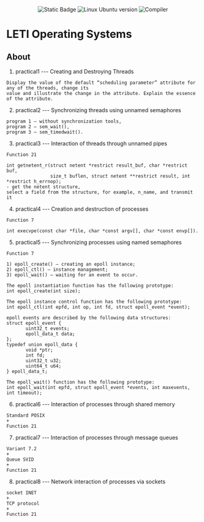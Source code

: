 <p align = "center">
   <img alt="Static Badge" src="https://img.shields.io/badge/VirtualBox-7.0.14-darkgrey?style=plastic&logo=virtualbox&labelColor=%23183A61&color=grey">
  <img src = "https://img.shields.io/badge/Ubuntu-22.04_LTS-g?style=plastic&logo=Ubuntu&logoColor=black&labelColor=%23E95420&color=grey" alt = "Linux Ubuntu version">
  <img src = "https://img.shields.io/badge/Compiler-g%2B%2B-g?style=plastic&labelColor=blue&color=grey" alt = "Compiler">
</p>

# LETI Operating Systems

## About 
1. practical1 --- Creating and Destroying Threads
~~~
Display the value of the default “scheduling parameter” attribute for any of the threads, change its
value and illustrate the change in the attribute. Explain the essence of the attribute.
~~~
2. practical2 --- Synchronizing threads using unnamed semaphores
~~~ 
program 1 – without synchronization tools,
program 2 – sem_wait(),
program 3 – sem_timedwait().
~~~
3. practical3 --- Interaction of threads through unnamed pipes
~~~
Function 21

int getnetent_r(struct netent *restrict result_buf, char *restrict buf,
                size_t buflen, struct netent **restrict result, int *restrict h_errnop);
- get the netent structure,
select a field from the structure, for example, n_name, and transmit it
~~~
4. practical4 --- Creation and destruction of processes
~~~
Function 7

int execvpe(const char *file, char *const argv[], char *const envp[]).
~~~
5. practical5 --- Synchronizing processes using named semaphores
~~~
Function 7

1) epoll_create() – creating an epoll instance;
2) epoll_ctl() – instance management;
3) epoll_wait() – waiting for an event to occur.

The epoll instantiation function has the following prototype:
int epoll_create(int size);

The epoll instance control function has the following prototype:
int epoll_ctl(int epfd, int op, int fd, struct epoll_event *event);

epoll events are described by the following data structures:
struct epoll_event {
       uint32_t events;
       epoll_data_t data;
};
typedef union epoll_data {
       void *ptr;
       int fd;
       uint32_t u32;
       uint64_t u64;
} epoll_data_t;

The epoll_wait() function has the following prototype:
int epoll_wait(int epfd, struct epoll_event *events, int maxevents, int timeout);
~~~
6. practical6 --- Interaction of processes through shared memory
~~~
Standard POSIX
+
Function 21
~~~ 
7. practical7 --- Interaction of processes through message queues 
~~~
Variant 7.2
+
Queue SVID
+
Function 21
~~~
8. practical8 --- Network interaction of processes via sockets
~~~
socket INET
+
TCP protocol
+
Function 21
~~~
